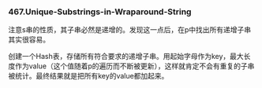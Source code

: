 ### 467.Unique-Substrings-in-Wraparound-String

注意s串的性质，其子串必然是递增的。发现这一点后，在p中找出所有递增子串其实很容易。

创建一个Hash表，存储所有符合要求的递增子串。用起始字母作为key，最大长度作为value（这个值随着p的遍历而不断被更新），这样就肯定不会有重复的子串被统计。最终结果就是把所有key的value都加起来。

